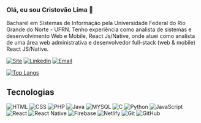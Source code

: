 ### Olá, eu sou Cristovão Lima 👋

Bacharel em Sistemas de Informação pela Universidade Federal do Rio Grande do Norte - UFRN. Tenho experiência como analista de sistemas e desenvolvimento Web e Mobile, React Js/Native, onde atuei como analista de uma área web administrativa e desenvolvedor full-stack (web & mobile) React JS/Native.

[![Site](https://img.shields.io/badge/cristovaolima.com.br-%23117AC9.svg?style=for-the-badge&logo=WordPress&logoColor=white)](https://cristovaolima.com.br/)
[![Linkedin](https://img.shields.io/badge/cristovaolima-%230077B5.svg?style=for-the-badge&logo=linkedin&logoColor=white)](https://www.linkedin.com/in/cristovaolima)
[![Email](https://img.shields.io/badge/contato@cristovaolima.com.br-D14836?style=for-the-badge&logo=gmail&logoColor=white)](mailto:contato@cristovaolima.com.br)

[![Top Langs](https://github-readme-stats.vercel.app/api/top-langs/?username=cristovaolima&langs_count=8)](https://github.com/cristovaolima?tab=repositories)

## Tecnologias

<div style="display: inline_block">
  <img alt="HTML" title="HTML" src="https://img.shields.io/badge/HTML-239120?style=for-the-badge&logo=html5&logoColor=white"/>
  <img alt="CSS" title="CSS"  src="https://img.shields.io/badge/CSS-239120?&style=for-the-badge&logo=css3&logoColor=white"/>
  <img alt="PHP" title="PHP"  src="https://img.shields.io/badge/PHP-777BB4?style=for-the-badge&logo=php&logoColor=white"/>
  <img alt="Java" title="Java"  src="https://img.shields.io/badge/Java-ED8B00?style=for-the-badge&logo=java&logoColor=white"/>
  <img alt="MYSQL" title="MYSQL"  src="https://img.shields.io/badge/MySQL-00000F?style=for-the-badge&logo=mysql&logoColor=white"/>
  <img alt="C" title="C"  src="https://img.shields.io/badge/c-%2300599C.svg?style=for-the-badge&logo=c&logoColor=white"/>
  <img alt="Python" title="Python"  src="https://img.shields.io/badge/python-3670A0?style=for-the-badge&logo=python&logoColor=ffdd54"/>
<!--   <img alt="TypeScript" title="TypeScript"  src="https://img.shields.io/badge/typescript-%23007ACC.svg?style=for-the-badge&logo=typescript&logoColor=white"/> -->
  <img alt="JavaScript" title="JavaScript"  src="https://img.shields.io/badge/JavaScript-F7DF1E?style=for-the-badge&logo=javascript&logoColor=black"/>
  <img alt="React" title="React"  src="https://img.shields.io/badge/React-20232A?style=for-the-badge&logo=react&logoColor=61DAFB"/>
  <img alt="React Native" title="React Native"  src="https://img.shields.io/badge/React_Native-20232A?style=for-the-badge&logo=react&logoColor=61DAFB"/>
<!--   <img alt="Laravel" title="Laravel"  src="https://img.shields.io/badge/Laravel-FF2D20?style=for-the-badge&logo=laravel&logoColor=white"/> -->
  <img alt="Firebase" title="Firebase"  src="https://img.shields.io/badge/firebase-%23039BE5.svg?style=for-the-badge&logo=firebase"/>
  <img alt="Netlify" title="Netlify"  src="https://img.shields.io/badge/netlify-%23000000.svg?style=for-the-badge&logo=netlify&logoColor=#00C7B7"/>
  <img alt="Git" title="Git"  src="https://img.shields.io/badge/git-%23F05033.svg?style=for-the-badge&logo=git&logoColor=white"/>
  <img alt="GitHub" title="GitHub"  src="https://img.shields.io/badge/github-%23121011.svg?style=for-the-badge&logo=github&logoColor=white"/>
</div>
